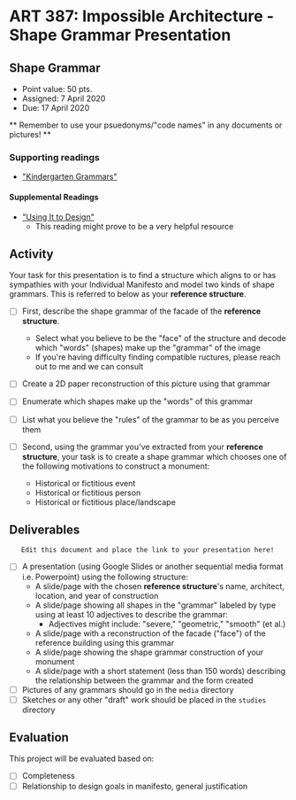 # ART 387: Impossible Architecture - Shape Grammar Presentation

## Shape Grammar

* Point value: 50 pts.
* Assigned: 7 April 2020
* Due: 17 April 2020

** Remember to use your psuedonyms/"code names" in any documents or pictures! **

### Supporting readings

* ["Kindergarten Grammars"](https://github.com/allegheny-college-art-387-spring-2020/course-materials/blob/master/Readings/Stiny%20-%20Kindergarten%20Grammars.pdf)

#### Supplemental Readings

* ["Using It to Design"](https://github.com/allegheny-college-art-387-spring-2020/course-materials/blob/master/Readings/Stiny%20-%20Using%20it%20to%20Design%20-%20Shapes.pdf)
  * This reading might prove to be a very helpful resource

## Activity

Your task for this presentation is to find a structure which aligns to or has sympathies with your Individual Manifesto and model two kinds of shape grammars. This is referred to below as your **reference structure**.

- [ ] First, describe the shape grammar of the facade of the **reference structure**.
  * Select what you believe to be the "face" of the structure and decode which "words" (shapes) make up the "grammar" of the image
  * If you're having difficulty finding compatible ructures, please reach out to me and we can consult
- [ ] Create a 2D paper reconstruction of this picture using that grammar
- [ ] Enumerate which shapes make up the "words" of this grammar
- [ ] List what you believe the "rules" of the grammar to be as you perceive them

- [ ] Second, using the grammar you've extracted from your **reference structure**, your task is to create a shape grammar which chooses one of the following motivations to construct a monument:
  * Historical or fictitious event
  * Historical or fictitious person
  * Historical or fictitious place/landscape

## Deliverables

```
   Edit this document and place the link to your presentation here!
```

- [ ] A presentation (using Google Slides or another sequential media format i.e. Powerpoint) using the following structure:
  * A slide/page with the chosen **reference structure**'s name, architect, location, and year of construction
  * A slide/page showing all shapes in the "grammar" labeled by type using at least 10 adjectives to describe the grammar:
    * Adjectives might include: "severe," "geometric," "smooth" (et al.)
  * A slide/page with a reconstruction of the facade ("face") of the reference building using this grammar
  * A slide/page showing the shape grammar construction of your monument
  * A slide/page with a short statement (less than 150 words) describing the relationship between the grammar and the form created
- [ ] Pictures of any grammars should go in the `media` directory
- [ ] Sketches or any other "draft" work should be placed in the `studies` directory

## Evaluation

This project will be evaluated based on:

- [ ] Completeness
- [ ] Relationship to design goals in manifesto, general justification